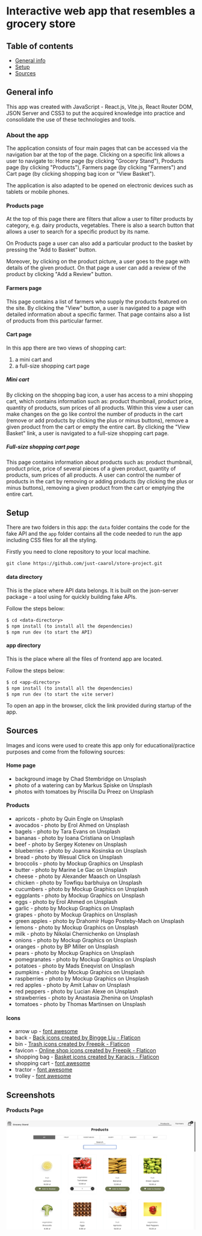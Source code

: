 # Interactive web app that resembles a grocery store

## Table of contents

- [General info](#general-info)
- [Setup](#setup)
- [Sources](#sources)

## General info

This app was created with JavaScript - React.js, Vite.js, React Router DOM, JSON Server and CSS3 to put the acquired knowledge into practice and consolidate the use of these technologies and tools.

### About the app

The application consists of four main pages that can be accessed via the navigation bar at the top of the page. Clicking on a specific link allows a user to navigate to: Home page (by clicking "Grocery Stand"), Products page (by clicking "Products"), Farmers page (by clicking "Farmers") and Cart page (by clicking shopping bag icon or "View Basket").

The application is also adapted to be opened on electronic devices such as tablets or mobile phones.

#### Products page

At the top of this page there are filters that allow a user to filter products by category, e.g. dairy products, vegetables. There is also a search button that allows a user to search for a specific product by its name.

On Products page a user can also add a particular product to the basket by pressing the "Add to Basket" button.

Moreover, by clicking on the product picture, a user goes to the page with details of the given product. On that page a user can add a review of the product by clicking "Add a Review" button.

#### Farmers page

This page contains a list of farmers who supply the products featured on the site.
By clicking the "View" button, a user is navigated to a page with detailed information about a specific farmer. That page contains also a list of products from this particular farmer.

#### Cart page

In this app there are two views of shopping cart:

1. a mini cart and
2. a full-size shopping cart page

##### Mini cart

By clicking on the shopping bag icon, a user has access to a mini shopping cart, which contains information such as: product thumbnail, product price, quantity of products, sum prices of all products.
Within this view a user can make changes on the go like control the number of products in the cart (remove or add products by clicking the plus or minus buttons), remove a given product from the cart or empty the entire cart.
By clicking the "View Basket" link, a user is navigated to a full-size shopping cart page.

##### Full-size shopping cart page

This page contains information about products such as: product thumbnail, product price, price of several pieces of a given product, quantity of products, sum prices of all products.
A user can control the number of products in the cart by removing or adding products (by clicking the plus or minus buttons), removing a given product from the cart or emptying the entire cart.

## Setup

There are two folders in this app: the `data` folder contains the code for the fake API and the `app` folder contains all the code needed to run the app including CSS files for all the styling.

Firstly you need to clone repository to your local machine.

```
git clone https://github.com/just-caarol/store-project.git
```

#### data directory

This is the place where API data belongs.
It is built on the json-server package - a tool using for quickly building fake APIs.

Follow the steps below:

```
$ cd <data-directory>
$ npm install (to install all the dependencies)
$ npm run dev (to start the API)
```

#### app directory

This is the place where all the files of frontend app are located.

Follow the steps below:

```
$ cd <app-directory>
$ npm install (to install all the dependencies)
$ npm run dev (to start the vite server)
```

To open an app in the browser, click the link provided during startup of the app.

## Sources

Images and icons were used to create this app only for educational/practice purposes and come from the following sources:

#### Home page

- background image by Chad Stembridge on Unsplash
- photo of a watering can by Markus Spiske on Unsplash
- photos with tomatoes by Priscilla Du Preez on Unsplash

#### Products

- apricots - photo by Quin Engle on Unsplash
- avocados - photo by Erol Ahmed on Unsplash
- bagels - photo by Tara Evans on Unsplash
- bananas - photo by Ioana Cristiana on Unsplash
- beef - photo by Sergey Kotenev on Unsplash
- blueberries - photo by Joanna Kosinska on Unsplash
- bread - photo by Wesual Click on Unsplash
- broccolis - photo by Mockup Graphics on Unsplash
- butter - photo by Marine Le Gac on Unsplash
- cheese - photo by Alexander Maasch on Unsplash
- chicken - photo by Towfiqu barbhuiya on Unsplash
- cucumbers - photo by Mockup Graphics on Unsplash
- eggplants - photo by Mockup Graphics on Unsplash
- eggs - photo by Erol Ahmed on Unsplash
- garlic - photo by Mockup Graphics on Unsplash
- grapes - photo by Mockup Graphics on Unsplash
- green apples - photo by Drahomír Hugo Posteby-Mach on Unsplash
- lemons - photo by Mockup Graphics on Unsplash
- milk - photo by Nikolai Chernichenko on Unsplash
- onions - photo by Mockup Graphics on Unsplash
- oranges - photo by BP Miller on Unsplash
- pears - photo by Mockup Graphics on Unsplash
- pomegranates - photo by Mockup Graphics on Unsplash
- potatoes - photo by Mads Eneqvist on Unsplash
- pumpkins - photo by Mockup Graphics on Unsplash
- raspberries - photo by Mockup Graphics on Unsplash
- red apples - photo by Amit Lahav on Unsplash
- red peppers - photo by Lucian Alexe on Unsplash
- strawberries - photo by Anastasia Zhenina on Unsplash
- tomatoes - photo by Thomas Martinsen on Unsplash

#### Icons

- arrow up - [font awesome](https://fontawesome.com/icons/angle-up?f=classic&s=solid)
- back - <a href="https://www.flaticon.com/free-icons/back" title="back icons">Back icons created by Bingge Liu - Flaticon</a>
- bin - <a href="https://www.flaticon.com/free-icons/trash" title="trash icons">Trash icons created by Freepik - Flaticon</a>
- favicon - <a href="https://www.flaticon.com/free-icons/online-shop" title="online shop icons">Online shop icons created by Freepik - Flaticon</a>
- shopping bag - <a href="https://www.flaticon.com/free-icons/basket" title="basket icons">Basket icons created by Karacis - Flaticon</a>
- shopping cart - [font awesome](https://fontawesome.com/icons/cart-shopping?f=classic&s=solid)
- tractor - [font awesome](https://fontawesome.com/icons/tractor?f=classic&s=solid)
- trolley - [font awesome](https://fontawesome.com/icons/dolly?f=classic&s=solid)

## Screenshots

#### Products Page

![Products Page](/app/public/screen1.png)
